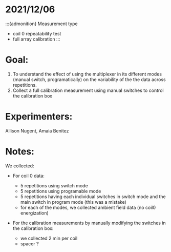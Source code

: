 # 2021/12/06

:::{admonition} Measurement type
- coil 0 repeatability test
- full array calibration 
:::

# Goal:
1. To understand the effect of using the multiplexer in its different modes (manual switch, programatically) on the variability of the the data across repetitions.
2. Collect a full calibration measurement using manual switches to control the calibration box

# Experimenters:
Allison Nugent, Amaia Benitez

# Notes:
We collected:
- For coil 0 data:
    - 5 repetitions using switch mode
    - 5 repetitions using programable mode
    - 5 repetitions having each individual switches in switch mode and the main switch in program mode (this was a mistake)
    - for each of the modes, we collected ambient field data (no coil0 energization)

- For the calibration measurements by manually modifying the switches in the calibration box:
    - we collected 2 min per coil
    - spacer ?
    

